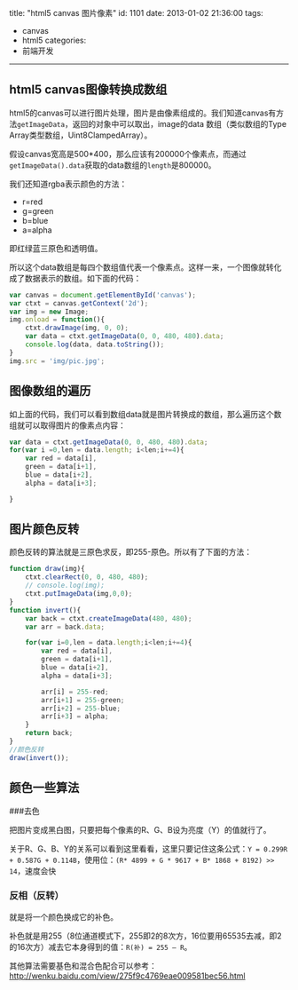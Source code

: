 title: "html5 canvas 图片像素"
id: 1101
date: 2013-01-02 21:36:00
tags:
- canvas
- html5
categories:
- 前端开发
---

## html5 canvas图像转换成数组

html5的canvas可以进行图片处理，图片是由像素组成的。我们知道canvas有方法`getImageData`，返回的对象中可以取出，image的data 数组（类似数组的Type Array类型数组，Uint8ClampedArray）。

假设canvas宽高是500*400，那么应该有200000个像素点，而通过`getImageData().data`获取的data数组的`length`是800000。

我们还知道rgba表示颜色的方法：
* r=red
* g=green
* b=blue
* a=alpha

即红绿蓝三原色和透明值。

所以这个data数组是每四个数组值代表一个像素点。这样一来，一个图像就转化成了数据表示的数组。如下面的代码：
```javascript
var canvas = document.getElementById('canvas');
var ctxt = canvas.getContext('2d');
var img = new Image;
img.onload = function(){
    ctxt.drawImage(img, 0, 0);
    var data = ctxt.getImageData(0, 0, 480, 480).data;
    console.log(data, data.toString());
}
img.src = 'img/pic.jpg';
```

## 图像数组的遍历

如上面的代码，我们可以看到数组data就是图片转换成的数组，那么遍历这个数组就可以取得图片的像素点内容：
```javascript
var data = ctxt.getImageData(0, 0, 480, 480).data;
for(var i =0,len = data.length; i<len;i+=4){
    var red = data[i],
    green = data[i+1],
    blue = data[i+2],
    alpha = data[i+3];

}
```
<!--more-->

## 图片颜色反转

颜色反转的算法就是三原色求反，即255-原色。所以有了下面的方法：
```javascript
function draw(img){
    ctxt.clearRect(0, 0, 480, 480);
    // console.log(img);
    ctxt.putImageData(img,0,0);
}
function invert(){
    var back = ctxt.createImageData(480, 480);
    var arr = back.data;

    for(var i=0,len = data.length;i<len;i+=4){
        var red = data[i],
        green = data[i+1],
        blue = data[i+2],
        alpha = data[i+3];

        arr[i] = 255-red;
        arr[i+1] = 255-green;
        arr[i+2] = 255-blue;
        arr[i+3] = alpha;
    }
    return back;
}
//颜色反转
draw(invert());
```

## 颜色一些算法

###去色

把图片变成黑白图，只要把每个像素的R、G、B设为亮度（Y）的值就行了。

关于R、G、B、Y的关系可以看到这里看看，这里只要记住这条公式：`Y = 0.299R + 0.587G + 0.114B`，使用位：`(R* 4899 + G * 9617 + B* 1868 + 8192) >> 14`，速度会快

### 反相（反转）

就是将一个颜色换成它的补色。

补色就是用255（8位通道模式下，255即2的8次方，16位要用65535去减，即2的16次方）减去它本身得到的值：`R(补) = 255 – R`。


其他算法需要基色和混合色配合可以参考：http://wenku.baidu.com/view/275f9c4769eae009581bec56.html
